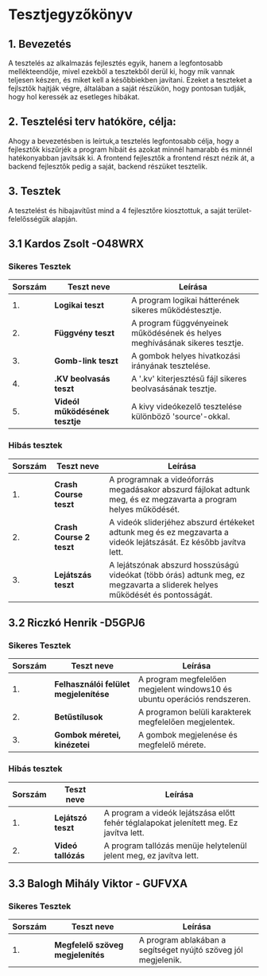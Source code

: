 # Tesztjegyzőkönyv

## 1. Bevezetés
A tesztelés az alkalmazás fejlesztés egyik, hanem a legfontosabb mellékteendője,
mivel ezekből a tesztekből derül ki, hogy mik vannak teljesen készen, és miket kell a későbbiekben javítani.
Ezeket a teszteket a fejlsztők hajtják végre, általában a saját részükön, hogy pontosan tudják,
hogy hol keressék az esetleges hibákat.

## 2. Tesztelési terv hatóköre, célja:
Ahogy a bevezetésben is leírtuk,a tesztelés legfontosabb célja, hogy a fejlesztők kiszűrjék a program hibáit
és azokat minnél hamarabb és minnél hatékonyabban javítsák ki.
A frontend fejlesztők a frontend részt nézik át, a backend fejlesztők pedig a saját, backend részüket tesztelik.

## 3. Tesztek
A tesztelést és hibajavítűst mind a 4 fejlesztőre kiosztottuk, a saját terület-felelősségük alapján.

## 3.1 Kardos Zsolt -O48WRX

### Sikeres Tesztek

| Sorszám | Teszt neve | Leírása |
|---|---|---|
| 1. | **Logikai teszt** | A program logikai hátterének sikeres működéstesztje. |
| 2. | **Függvény teszt** | A program függvényeinek működésének és helyes meghívásának sikeres tesztje. |
| 3. | **Gomb-link teszt** | A gombok helyes hivatkozási irányának tesztelése. |
| 4. | **.KV beolvasás teszt** | A '.kv' kiterjesztésű fájl sikeres beolvasásának tesztje. |
| 5. | **Videól működésének tesztje** | A kivy videókezelő tesztelése különböző 'source'-okkal. |

### Hibás tesztek

| Sorszám | Teszt neve | Leírása |
|---|---|---|
| 1. | **Crash Course teszt** | A programnak a videóforrás megadásakor abszurd fájlokat adtunk meg, és ez megzavarta a program helyes működését. |
| 2. | **Crash Course 2 teszt** | A videók sliderjéhez abszurd értékeket adtunk meg és ez megzavarta a videók lejátszását. Ez később javítva lett. |
| 3. | **Lejátszás teszt** | A lejátszónak abszurd hosszúságú videókat (több órás) adtunk meg, ez megzavarta a sliderek helyes működését és pontosságát. |

## 3.2 Riczkó Henrik -D5GPJ6

### Sikeres Tesztek

| Sorszám | Teszt neve | Leírása |
|---|---|---|
| 1. | **Felhasználói felület megjelenítése** | A program megfelelően megjelent windows10 és ubuntu operációs rendszeren. |
| 2. | **Betűstílusok** | A programon belüli karakterek megfelelően megjelentek. |
| 3. | **Gombok méretei, kinézetei** | A gombok megjelenése és megfelelő mérete. |

### Hibás tesztek

| Sorszám | Teszt neve | Leírása |
|---|---|---|
| 1. | **Lejátszó teszt** | A program a videók lejátszása előtt fehér téglalapokat jelenített meg. Ez javítva lett. |
| 2. | **Videó tallózás** | A program tallózás menüje helytelenül jelent meg, ez javítva lett. |

## 3.3 Balogh Mihály Viktor - GUFVXA

### Sikeres Tesztek

| Sorszám | Teszt neve | Leírása |
|---|---|---|
| 1. | **Megfelelő szöveg megjelenítés** | A program ablakában a segítséget nyújtó szöveg jól megjelenik. |